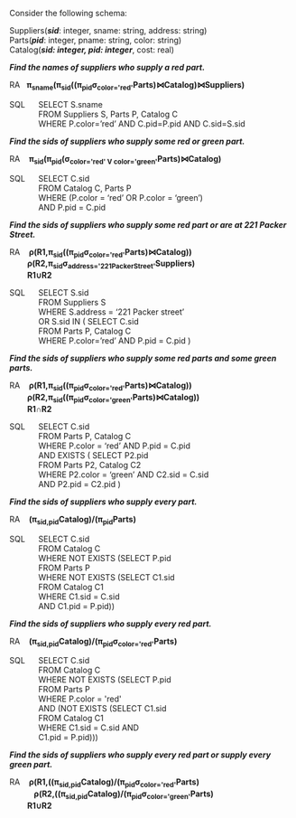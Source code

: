 Consider the following schema:  

Suppliers(__*sid*__: integer, sname: string, address: string)   
Parts(__*pid*__: integer, pname: string, color: string)   
Catalog(__*sid: integer, pid: integer*__, cost: real)  

__*Find the names of suppliers who supply a red part.*__  

RA&nbsp;&nbsp;&nbsp;**π<sub>sname</sub>(π<sub>sid</sub>((π<sub>pid</sub>σ<sub>color='red'</sub>Parts)⋈Catalog)⋈Suppliers)**

SQL&nbsp;&nbsp;&nbsp;&nbsp;&nbsp;&nbsp;SELECT S.sname          
&nbsp;&nbsp;&nbsp;&nbsp;&nbsp;&nbsp;&nbsp;&nbsp;&nbsp;&nbsp;&nbsp;&nbsp;&nbsp;FROM Suppliers S, Parts P, Catalog C   
&nbsp;&nbsp;&nbsp;&nbsp;&nbsp;&nbsp;&nbsp;&nbsp;&nbsp;&nbsp;&nbsp;&nbsp;&nbsp;WHERE P.color=’red’ AND C.pid=P.pid AND C.sid=S.sid  
      
__*Find the sids of suppliers who supply some red or green part.*__

RA&nbsp;&nbsp;&nbsp;&nbsp;**π<sub>sid</sub>(π<sub>pid</sub>(σ<sub>color='red' V color='green'</sub>Parts)⋈Catalog)** 
      
SQL&nbsp;&nbsp;&nbsp;&nbsp;&nbsp;&nbsp;SELECT C.sid   
&nbsp;&nbsp;&nbsp;&nbsp;&nbsp;&nbsp;&nbsp;&nbsp;&nbsp;&nbsp;&nbsp;&nbsp;&nbsp;FROM Catalog C, Parts P   
&nbsp;&nbsp;&nbsp;&nbsp;&nbsp;&nbsp;&nbsp;&nbsp;&nbsp;&nbsp;&nbsp;&nbsp;&nbsp;WHERE (P.color = ‘red’ OR P.color = ‘green’)   
&nbsp;&nbsp;&nbsp;&nbsp;&nbsp;&nbsp;&nbsp;&nbsp;&nbsp;&nbsp;&nbsp;&nbsp;&nbsp;AND P.pid = C.pid

__*Find the sids of suppliers who supply some red part or are at 221 Packer Street.*__  

RA&nbsp;&nbsp;&nbsp;&nbsp;**ρ(R1,π<sub>sid</sub>((π<sub>pid</sub>σ<sub>color='red'</sub>Parts)⋈Catalog))**   
&nbsp;&nbsp;&nbsp;&nbsp;&nbsp;&nbsp;&nbsp;&nbsp;**ρ(R2,π<sub>sid</sub>σ<sub>address='221PackerStreet'</sub>Suppliers)**  
&nbsp;&nbsp;&nbsp;&nbsp;&nbsp;&nbsp;&nbsp;&nbsp;**R1∪R2**  

SQL&nbsp;&nbsp;&nbsp;&nbsp;&nbsp;&nbsp;SELECT S.sid  
&nbsp;&nbsp;&nbsp;&nbsp;&nbsp;&nbsp;&nbsp;&nbsp;&nbsp;&nbsp;&nbsp;&nbsp;&nbsp;FROM Suppliers S  
&nbsp;&nbsp;&nbsp;&nbsp;&nbsp;&nbsp;&nbsp;&nbsp;&nbsp;&nbsp;&nbsp;&nbsp;&nbsp;WHERE S.address = ‘221 Packer street’  
&nbsp;&nbsp;&nbsp;&nbsp;&nbsp;&nbsp;&nbsp;&nbsp;&nbsp;&nbsp;&nbsp;&nbsp;&nbsp;OR S.sid IN ( SELECT C.sid  
&nbsp;&nbsp;&nbsp;&nbsp;&nbsp;&nbsp;&nbsp;&nbsp;&nbsp;&nbsp;&nbsp;&nbsp;&nbsp;FROM Parts P, Catalog C  
&nbsp;&nbsp;&nbsp;&nbsp;&nbsp;&nbsp;&nbsp;&nbsp;&nbsp;&nbsp;&nbsp;&nbsp;&nbsp;WHERE P.color=’red’ AND P.pid = C.pid )  


__*Find the sids of suppliers who supply some red parts and some green parts.*__  

RA&nbsp;&nbsp;&nbsp;&nbsp;**ρ(R1,π<sub>sid</sub>((π<sub>pid</sub>σ<sub>color='red'</sub>Parts)⋈Catalog))**   
&nbsp;&nbsp;&nbsp;&nbsp;&nbsp;&nbsp;&nbsp;&nbsp;**ρ(R2,π<sub>sid</sub>((π<sub>pid</sub>σ<sub>color='green'</sub>Parts)⋈Catalog))**     
&nbsp;&nbsp;&nbsp;&nbsp;&nbsp;&nbsp;&nbsp;&nbsp;**R1∩R2**  


SQL&nbsp;&nbsp;&nbsp;&nbsp;&nbsp;&nbsp;SELECT C.sid  
&nbsp;&nbsp;&nbsp;&nbsp;&nbsp;&nbsp;&nbsp;&nbsp;&nbsp;&nbsp;&nbsp;&nbsp;&nbsp;FROM Parts P, Catalog C  
&nbsp;&nbsp;&nbsp;&nbsp;&nbsp;&nbsp;&nbsp;&nbsp;&nbsp;&nbsp;&nbsp;&nbsp;&nbsp;WHERE P.color = ‘red’ AND P.pid = C.pid  
&nbsp;&nbsp;&nbsp;&nbsp;&nbsp;&nbsp;&nbsp;&nbsp;&nbsp;&nbsp;&nbsp;&nbsp;&nbsp;AND EXISTS ( SELECT P2.pid  
&nbsp;&nbsp;&nbsp;&nbsp;&nbsp;&nbsp;&nbsp;&nbsp;&nbsp;&nbsp;&nbsp;&nbsp;&nbsp;FROM Parts P2, Catalog C2  
&nbsp;&nbsp;&nbsp;&nbsp;&nbsp;&nbsp;&nbsp;&nbsp;&nbsp;&nbsp;&nbsp;&nbsp;&nbsp;WHERE P2.color = ‘green’ AND C2.sid = C.sid  
&nbsp;&nbsp;&nbsp;&nbsp;&nbsp;&nbsp;&nbsp;&nbsp;&nbsp;&nbsp;&nbsp;&nbsp;&nbsp;AND P2.pid = C2.pid )   

__*Find the sids of suppliers who supply every part.*__  


RA&nbsp;&nbsp;&nbsp;&nbsp;**(π<sub>sid,pid</sub>Catalog)/(π<sub>pid</sub>Parts)**  

SQL&nbsp;&nbsp;&nbsp;&nbsp;&nbsp;&nbsp;SELECT C.sid  
&nbsp;&nbsp;&nbsp;&nbsp;&nbsp;&nbsp;&nbsp;&nbsp;&nbsp;&nbsp;&nbsp;&nbsp;&nbsp;FROM Catalog C  
&nbsp;&nbsp;&nbsp;&nbsp;&nbsp;&nbsp;&nbsp;&nbsp;&nbsp;&nbsp;&nbsp;&nbsp;&nbsp;WHERE NOT EXISTS (SELECT P.pid  
&nbsp;&nbsp;&nbsp;&nbsp;&nbsp;&nbsp;&nbsp;&nbsp;&nbsp;&nbsp;&nbsp;&nbsp;&nbsp;FROM Parts P  
&nbsp;&nbsp;&nbsp;&nbsp;&nbsp;&nbsp;&nbsp;&nbsp;&nbsp;&nbsp;&nbsp;&nbsp;&nbsp;WHERE NOT EXISTS (SELECT C1.sid  
&nbsp;&nbsp;&nbsp;&nbsp;&nbsp;&nbsp;&nbsp;&nbsp;&nbsp;&nbsp;&nbsp;&nbsp;&nbsp;FROM Catalog C1  
&nbsp;&nbsp;&nbsp;&nbsp;&nbsp;&nbsp;&nbsp;&nbsp;&nbsp;&nbsp;&nbsp;&nbsp;&nbsp;WHERE C1.sid = C.sid  
&nbsp;&nbsp;&nbsp;&nbsp;&nbsp;&nbsp;&nbsp;&nbsp;&nbsp;&nbsp;&nbsp;&nbsp;&nbsp;AND C1.pid = P.pid))  

__*Find the sids of suppliers who supply every red part.*__  

RA&nbsp;&nbsp;&nbsp;&nbsp;**(π<sub>sid,pid</sub>Catalog)/(π<sub>pid</sub>σ<sub>color='red'</sub>Parts)**  

SQL&nbsp;&nbsp;&nbsp;&nbsp;&nbsp;&nbsp;SELECT C.sid  
&nbsp;&nbsp;&nbsp;&nbsp;&nbsp;&nbsp;&nbsp;&nbsp;&nbsp;&nbsp;&nbsp;&nbsp;&nbsp;FROM Catalog C  
&nbsp;&nbsp;&nbsp;&nbsp;&nbsp;&nbsp;&nbsp;&nbsp;&nbsp;&nbsp;&nbsp;&nbsp;&nbsp;WHERE NOT EXISTS (SELECT P.pid  
&nbsp;&nbsp;&nbsp;&nbsp;&nbsp;&nbsp;&nbsp;&nbsp;&nbsp;&nbsp;&nbsp;&nbsp;&nbsp;FROM Parts P    
&nbsp;&nbsp;&nbsp;&nbsp;&nbsp;&nbsp;&nbsp;&nbsp;&nbsp;&nbsp;&nbsp;&nbsp;&nbsp;WHERE P.color = 'red'  
&nbsp;&nbsp;&nbsp;&nbsp;&nbsp;&nbsp;&nbsp;&nbsp;&nbsp;&nbsp;&nbsp;&nbsp;&nbsp;AND (NOT EXISTS (SELECT C1.sid  
&nbsp;&nbsp;&nbsp;&nbsp;&nbsp;&nbsp;&nbsp;&nbsp;&nbsp;&nbsp;&nbsp;&nbsp;&nbsp;FROM Catalog C1  
&nbsp;&nbsp;&nbsp;&nbsp;&nbsp;&nbsp;&nbsp;&nbsp;&nbsp;&nbsp;&nbsp;&nbsp;&nbsp;WHERE C1.sid = C.sid AND  
&nbsp;&nbsp;&nbsp;&nbsp;&nbsp;&nbsp;&nbsp;&nbsp;&nbsp;&nbsp;&nbsp;&nbsp;&nbsp;C1.pid = P.pid)))  

 __*Find the sids of suppliers who supply every red part or supply every green part.*__  
 
RA&nbsp;&nbsp;&nbsp;&nbsp;**ρ(R1,((π<sub>sid,pid</sub>Catalog)/(π<sub>pid</sub>σ<sub>color='red'</sub>Parts)**   
&nbsp;&nbsp;&nbsp;&nbsp;&nbsp;&nbsp;&nbsp;&nbsp;&nbsp;&nbsp;&nbsp;**ρ(R2,((π<sub>sid,pid</sub>Catalog)/(π<sub>pid</sub>σ<sub>color='green'</sub>Parts)**    
&nbsp;&nbsp;&nbsp;&nbsp;&nbsp;&nbsp;&nbsp;&nbsp;**R1∪R2**  
